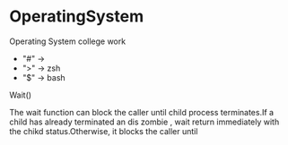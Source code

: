 # OperatingSystem
Operating System college work


- "#" -> 
- ">" -> zsh
- "$" -> bash


Wait()

The wait function can block the caller until child process terminates.If a child has already terminated an dis zombie , wait return immediately with the chikd status.Otherwise, it blocks the caller until